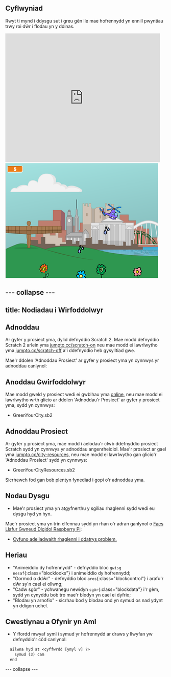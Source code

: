 ## Cyflwyniad

Rwyt ti mynd i ddysgu sut i greu gên lle mae hofrennydd yn ennill pwyntiau trwy roi dŵr i flodau yn y ddinas.

<div class="scratch-preview">
  <iframe allowtransparency="true" width="485" height="402" src="https://scratch.mit.edu/projects/embed/110929020/?autostart=false" frameborder="0"></iframe>
  <img src="images/flowers-final.png">
</div>

--- collapse ---
---
title: Nodiadau i Wirfoddolwyr
---

## Adnoddau
Ar gyfer y prosiect yma, dylid defnyddio Scratch 2.  Mae modd defnyddio Scratch 2 arlein yma [jumpto.cc/scratch-on](http://jumpto.cc/scratch-on) neu mae modd ei lawrlwytho yma [jumpto.cc/scratch-off](http://jumpto.cc/scratch-off) a'i ddefnyddio heb gysylltiad gwe.

Mae'r ddolen 'Adnoddau Prosiect' ar gyfer y prosiect yma yn cynnwys yr adnoddau canlynol:

## Anoddau Gwirfoddolwyr

Mae modd gweld y prosiect wedi ei gwblhau yma <a href="http://scratch.mit.edu/projects/110929020/#editor">online</a>, neu mae modd ei lawrlwytho wrth glicio ar ddolen 'Adnoddau'r Prosiect' ar gyfer y prosiect yma, sydd yn cynnwys:

+ GreenYourCity.sb2

## Adnoddau Prosiect

Ar gyfer y prosiect yma, mae modd i aelodau'r clwb ddefnyddio prosiect Scratch sydd yn cynnwys yr adnoddau angenrheidiol. Mae'r prosiect ar gael yma [jumpto.cc/city-resources](http://jumpto.cc/city-resources), neu mae modd ei lawrlwytho gan glicio'r 'Adnoddau Prosiect' sydd yn cynnwys: 

+ GreenYourCityResources.sb2

Sicrhewch fod gan bob plentyn fynediad i gopi o'r adnoddau yma.

## Nodau Dysgu
+ Mae'r prosiect yma yn atgyfnerthu y sgiliau rhaglenni sydd wedi eu dysgu hyd yn hyn.

Mae'r prosiect yma yn trin elfennau sydd yn rhan o'r adran ganlynol o [Faes Llafur Gwneud Digidol Raspberry Pi](http://rpf.io/curriculum):

+ [Cyfuno adeiladwaith rhaglenni i ddatrys problem.](https://www.raspberrypi.org/curriculum/programming/builder)

## Heriau
+ "Animeiddio dy hofrennydd" - defnyddio bloc `gwisg nesaf`{:class="blocklooks"} i animeiddio dy hofrennydd;
+ "Gormod o ddŵr" - defnyddio bloc `aros`{:class="blockcontrol"} i arafu'r dŵr sy'n cael ei ollwng;
+ "Cadw sgôr" - ychwanegu newidyn `sgôr`{:class="blockdata"} i'r gêm, sydd yn cynyddu bob tro mae'r blodyn yn cael ei dyfrio;
+ "Blodau yn arnofio" - sicrhau bod y blodau ond yn symud os nad ydynt yn ddigon uchel.

## Cwestiynau a Ofynir yn Aml
+ Y ffordd mwyaf syml i symud yr hofrennydd ar draws y llwyfan yw defnyddio'r côd canlynol:

```blocks
  ailwna hyd at <cyffwrdd [ymyl v] ?> 
    symud (3) cam
  end
```

--- collapse ---
